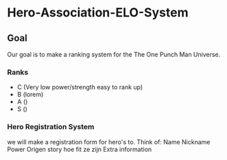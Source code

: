 # Hero-Association-ELO-System

## Goal
Our goal is to make a ranking system for the The One Punch Man Universe.
### Ranks
- C (Very low power/strength easy to rank up)
- B (lorem)
- A ()
- S ()

### Hero Registration System
we will make a registration form for hero's to.
Think of:
Name
Nickname
Power
Origen story
hoe fit ze zijn
Extra information